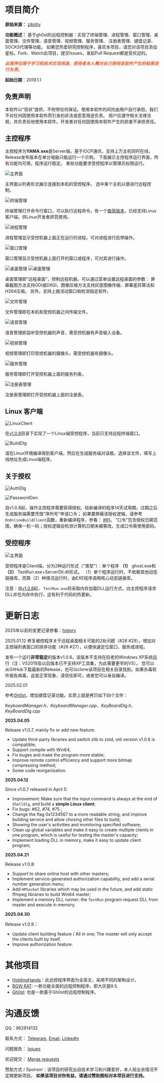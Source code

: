 ﻿# 项目简介

**原始来源：** [zibility](https://github.com/zibility/Remote)

**功能概述：** 基于gh0st的远程控制器：实现了终端管理、进程管理、窗口管理、桌面管理、文件管理、语音管理、视频管理、服务管理、
注册表管理、键盘记录、SOCKS代理等功能。
如果您热爱研究控制程序，喜欢本项目，请您对该项目添加星标。Fork、Watch此项目，提交Issues，发起Pull Request都是受欢迎的。

<span style="color:#FF5722; font-weight:bold;">*此程序仅限于学习和技术交流用途，使用者本人需对自己使用该软件产生的结果进行负责。* </span>

**起始日期**：2019.1.1

## 免责声明

本软件以“现状”提供，不附带任何保证。使用本软件的风险由用户自行承担。我们不对任何因使用本软件而引发的非法或恶意用途负责。
用户应遵守相关法律法规，并负责任地使用本软件。开发者对任何因使用本软件产生的损害不承担责任。

## 主控程序
主控程序为**YAMA.exe**是Server端，基于IOCP通讯，支持上万主机同时在线，Release发布版本在单台电脑只能运行一个示例。
下面展示主控程序运行界面，所有功能均可用，程序运行稳定。
某些功能要求受控程序以管理员权限运行。

![主界面](./images/Yama.jpg)

主界面以列表形式展示连接到本机的受控程序。
选中某个主机以便进行远程控制。

![终端管理](./images/Console.jpg)

终端管理打开命令行窗口，可以执行远程命令。有一个[极简版本](./linux/main.cpp)，已经支持Linux客户端，供Linux开发者研究使用。

![进程管理](./images/Process.jpg)

进程管理显示受控机器上面正在运行的进程，可对进程进行启停操作。

![窗口管理](./images/Window.jpg)

窗口管理显示受控机器上面打开的窗口或程序，可对其进行操作。

![桌面管理](./images/Remote.jpg)
![桌面管理](./images/RemoteSet.jpg)

桌面管理即"远程桌面"，控制远程机器。可以通过菜单设置远程桌面的参数：
屏幕截图方法支持GDI或DXGI，图像压缩方法支持灰度图像传输、屏幕差异算法和H264压缩。
另外，支持上报活动窗口和检测指定软件。

![文件管理](./images/FileManage.jpg)

文件管理即在本机和受控机器之间传输文件。

![语音管理](./images/Voice.jpg)

语音管理即监听受控机器的声音，需受控机器有声音输入设备。

![视频管理](./images/Video.jpg)

视频管理即打印受控机器的摄像头，需受控机器有摄像头。

![服务管理](./images/Service.jpg)

服务管理即打开受控机器上面的服务列表。

![注册表管理](./images/Register.jpg)

注册表管理即打开受控机器上面的注册表。

## Linux 客户端

![LinuxClient](./images/LinuxClient.png)

在[v1.0.8](./Releases/v1.0.8/ghost)目录下实现了一个Linux端受控程序，当前只支持远程终端窗口。

![BuildDlg](./images/BuildDlg.jpg)

请在Linux环境编译得到客户端，然后在生成服务端对话框，选择该文件，填写上线地址生成Linux端程序。

## 关于授权

![AuthDlg](./images/AuthDlg.jpg)

![PasswordGen](./images/PasswordGen.jpg)

自v1.0.8起，操作主控程序需要获得授权。给新编译的程序14天试用期，过期之后生成服务端需要凭借"序列号"申请口令；
如果要屏蔽该授权逻辑，请参考`OnOnlineBuildClient`函数，重新编译程序，参看：
[#91](https://github.com/yuanyuanxiang/SimpleRemoter/issues/91)。
“口令”包含授权日期范围，确保一机一码；授权逻辑会检测计算机日期未被篡改。生成口令需使用密码。

## 受控程序
![主界面](./images/TestRun.jpg)

受控程序是Client端，分为2种运行形式（"类型"）：单个程序 **（1）** ghost.exe和 **（2）** TestRun.exe+ServerDll.dll形式。
（1）单个程序运行时，不依赖其他动态链接库，而第（2）种情况运行时，由EXE程序调用核心动态链接库。

注意：自[v1.0.8](https://github.com/yuanyuanxiang/SimpleRemoter/releases/tag/v1.0.0.8)起，
`TestRun.exe`将采取内存加载DLL运行方式，向主控程序请求DLL并在内存中执行，这有利于代码的热更新。

# 更新日志

2025年以前的变更记录参看：[history](./history.md)

2025.01.12
修复被控程序关于远程桌面相关可能的2处问题（#28 #29）。增加对主控端列表窗口的排序功能（#26 #27），以便快速定位窗口、服务或进程。

发布一个运行**非常稳定**的版本v1.0.6，该版本不支持在较老的Windows XP系统运行（注：VS2019及以后版本已不支持XP工具集，为此需要更早的VS）。
您可以从GitHub下载最新的Release，也可以clone该项目在相关目录找到。如果杀毒软件报告病毒，这是正常现象，请信任即可，或者您可以亲自编译。

2025.02.01

参考[Gh0st](https://github.com/yuanyuanxiang/Gh0st/pull/2)，增加键盘记录功能。实质上就是拷贝如下四个文件：

*KeyboardManager.h、KeyboardManager.cpp、KeyBoardDlg.h、KeyBoardDlg.cpp*

**2025.04.05**

Release v1.0.7, mainly fix or add new feature:
 
- Update third-party libraries and switch zlib to zstd, old version v1.0.6 is compatible;
- Support compile with Win64;
- Fix buges and make the program more stable;
- Improve remote control efficiency and support more bitmap compressing method;
- Some code reorganization.

**2025.04.12**

Since v1.0.7 released in April 5:

- Improvement: Make sure that the input command is always at the end of `Shelldlg`, and build a **simple Linux client**;
- Fix bugs: #62, #74, #75 ;
- Change the flag 0x1234567 to a more readable string; and improve building service and allow chosing other files to build;
- Showing the user's activities and monitoring specified software;
- Clean up global variables and make it easy to create multiple clients in one program, which is useful for testing the master's capacity;
- Implement loading DLL in memory, make it easy to update client program;

**2025.04.21**

Release v1.0.8:

- Support to share online host with other masters;
- Implement service-generated authorization capability, and add a serial number generation menu;
- Add `HPSocket` libraries which may be used in the future, and add static ffmpeg libraries to build Win64 master;
- Implement a memory DLL runner: the `TestRun` program request DLL from master and execute in memory.

**2025.04.30**

Release v1.0.9：

- Update client building feature / All in one; The master will only accept the clients built by itself.
- Improve authorization feature.


# 其他项目

- [HoldingHands](https://github.com/yuanyuanxiang/HoldingHands)：此远控程序界面为全英文，采用不同的架构设计。
- [BGW RAT](https://github.com/yuanyuanxiang/BGW_RAT): 一款功能全面的远程控制程序，即大灰狼9.5.
- [Gh0st](https://github.com/yuanyuanxiang/Gh0st): 也是一款基于Gh0st的远程控制程序。


# 沟通反馈

QQ：962914132

联系方式： [Telegram](https://t.me/doge_grandfather), [Email](mailto:yuanyuanxiang163@gmail.com), [LinkedIn](https://www.linkedin.com/in/wishyuanqi)

问题报告： [Issues](https://github.com/yuanyuanxiang/SimpleRemoter/issues) 

欢迎提交： [Merge requests](https://github.com/yuanyuanxiang/SimpleRemoter/pulls)

赞助方式 / Sponsor：该项目的研究出自技术学习和兴趣爱好，本人视业余情况不定期更新项目。
**如果该项目对你有益，请通过赞助图标对本项目进行支持。**

